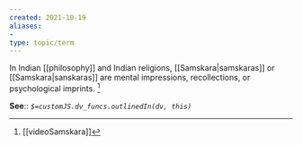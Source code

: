 ```yaml
---
created: 2021-10-19
aliases:
-  
type: topic/term
---
```

In Indian [[philosophy]] and Indian religions, [[Samskara|samskaras]] or [[Samskara|sanskaras]] are mental impressions, recollections, or psychological imprints.  [^1]

**See**::
*`$=customJS.dv_funcs.outlinedIn(dv, this)`* 

[^1]: [[videoSamskara]]

